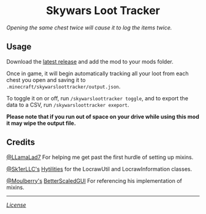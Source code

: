 <div align="center">

# Skywars Loot Tracker

</div>

*Opening the same chest twice will cause it to log the items twice.*

## Usage
Download the [latest release](https://github.com/RegexMC/skywars-loot-tracker/releases)  and add the mod to your mods folder.

Once in game, it will begin automatically tracking all your loot from each chest you open and saving it to `.minecraft/skywarsloottracker/output.json`.

To toggle it on or off, run `/skywarsloottracker toggle`, and to export the data to a CSV, run `/skywarsloottracker exeport`.

**Please note that if you run out of space on your drive while using this mod it may wipe the output file.**

## Credits
[@LLamaLad7](https://github.com/LlamaLad7) For helping me get past the first hurdle of setting up mixins.

[@Sk1erLLC's](https://github.com/Sk1erLLC) [Hytilities](https://github.com/Sk1erLLC/Hytilities/) for the LocrawUtil and LocrawInformation classes.

[@Moulberry's](https://github.com/moulberry) [BetterScaledGUI](https://github.com/moulberry/BetterScaledGUI/) For referencing his implementation of mixins.

---
*[License](https://github.com/RegexMC/skywars-loot-tracker/blob/main/LICENSE)*